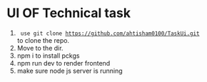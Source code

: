 # UI OF Technical task 

1. <code> use git clone  https://github.com/ahtisham0100/TaskUi.git </code>  to clone the repo.
2. Move to the dir.
3. npm i to  install pckgs
4. npm run dev to render frontend
5. make sure node js server is running 


